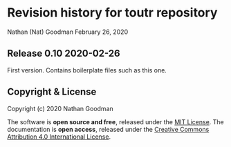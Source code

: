 Revision history for toutr repository
================
Nathan (Nat) Goodman
February 26, 2020

<!-- NEWS.md is generated from NEWS.Rmd. Please edit that file -->
Release 0.10 2020-02-26
-----------------------

First version. Contains boilerplate files such as this one.

Copyright & License
-------------------

Copyright (c) 2020 Nathan Goodman

The software is **open source and free**, released under the [MIT License](https://opensource.org/licenses/MIT). The documentation is **open access**, released under the [Creative Commons Attribution 4.0 International License](https://creativecommons.org/licenses/by/4.0).
